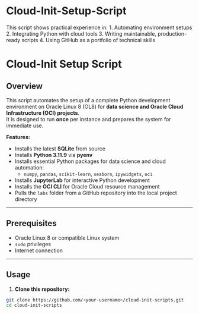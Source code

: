 # Cloud-Init-Setup-Script
This script shows practical experience in:  1. Automating environment setups 2. Integrating Python with cloud tools 3. Writing maintainable, production-ready scripts 4. Using GitHub as a portfolio of technical skills
# Cloud-Init Setup Script

## Overview
This script automates the setup of a complete Python development environment on Oracle Linux 8 (OL8) for **data science and Oracle Cloud Infrastructure (OCI) projects**.  
It is designed to run **once** per instance and prepares the system for immediate use.

**Features:**
- Installs the latest **SQLite** from source
- Installs **Python 3.11.9** via **pyenv**
- Installs essential Python packages for data science and cloud automation:
  - `numpy`, `pandas`, `scikit-learn`, `seaborn`, `ipywidgets`, `oci`
- Installs **JupyterLab** for interactive Python development
- Installs the **OCI CLI** for Oracle Cloud resource management
- Pulls the `labs` folder from a GitHub repository into the local project directory

---

## Prerequisites
- Oracle Linux 8 or compatible Linux system
- `sudo` privileges
- Internet connection

---

## Usage

1. **Clone this repository:**
```bash
git clone https://github.com/<your-username>/cloud-init-scripts.git
cd cloud-init-scripts
